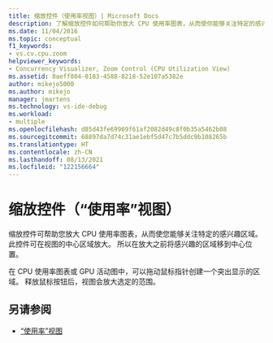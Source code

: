 ```yaml
---
title: 缩放控件（使用率视图）| Microsoft Docs
description: 了解缩放控件如何帮助你放大 CPU 使用率图表，从而使你能够关注特定的感兴趣区域。
ms.date: 11/04/2016
ms.topic: conceptual
f1_keywords:
- vs.cv.cpu.zoom
helpviewer_keywords:
- Concurrency Visualizer, Zoom Control (CPU Utilization View)
ms.assetid: 8aeff804-0183-4588-8218-52e107a5382e
author: mikejo5000
ms.author: mikejo
manager: jmartens
ms.technology: vs-ide-debug
ms.workload:
- multiple
ms.openlocfilehash: d85d43fe69969f61af2082d49c8f0b35a5462b08
ms.sourcegitcommit: 68897da7d74c31ae1ebf5d47c7b5ddc9b108265b
ms.translationtype: HT
ms.contentlocale: zh-CN
ms.lasthandoff: 08/13/2021
ms.locfileid: "122156664"
---
```

# <a name="zoom-control-utilization-view"></a>缩放控件（“使用率”视图）
缩放控件可帮助您放大 CPU 使用率图表，从而使您能够关注特定的感兴趣区域。 此控件可在视图的中心区域放大。 所以在放大之前将感兴趣的区域移到中心位置。

 在 CPU 使用率图表或 GPU 活动图中，可以拖动鼠标指针创建一个突出显示的区域。 释放鼠标按钮后，视图会放大选定的范围。

## <a name="see-also"></a>另请参阅
- [“使用率”视图](../profiling/utilization-view.md)